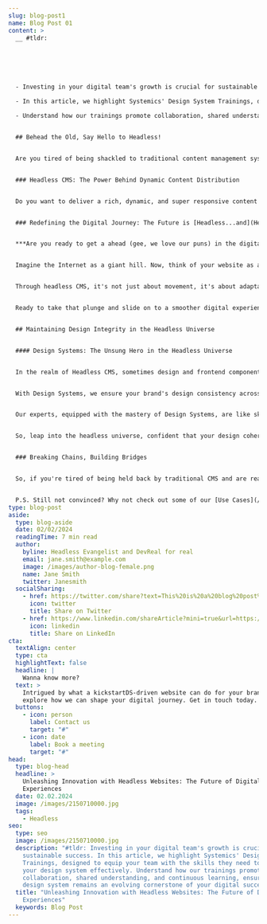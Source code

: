 ```yaml
---
slug: blog-post1
name: Blog Post 01
content: >
  __ #tldr: 






  - Investing in your digital team's growth is crucial for sustainable success. 

  - In this article, we highlight Systemics' Design System Trainings, designed to equip your team with the skills they need to harness your design system effectively. 

  - Understand how our trainings promote collaboration, shared understanding, and continuous learning, ensuring your design system remains an evolving cornerstone of your digital success. __


  ## Behead the Old, Say Hello to Headless!


  Are you tired of being shackled to traditional content management systems (CMS)? Well, chop off the constraints and prepare for a decapitation revolution – welcome to the era of Headless Websites! With our Headless CMS service, brands can enjoy top-notch innovation and creativity. If you're ready to redefine your digital journey, we're just the guys with the right tech-sword. So, buckle up! Just like a great fantasy novel, the world of headless CMS architecture can be both daunting and exhilarating. But don't worry, we promise no [dragons...just](dragons...just) a lot of awesome design coding!


  ### Headless CMS: The Power Behind Dynamic Content Distribution


  Do you want to deliver a rich, dynamic, and super responsive content experience? No, we're not talking Harry Potter-level magic, we're talking Headless CMS! With our headless CMS architecture, we break down the barriers between content and display, giving you the unparalleled flexibility to deliver your content how, when, and where your users want it. It's like a made-to-order pizza, but for digital content!


  ### Redefining the Digital Journey: The Future is [Headless...and](Headless...and) Fearless!


  ***Are you ready to get a ahead (gee, we love our puns) in the digital world?*** Don't just get ahead, become a trendsetter!


  Imagine the Internet as a giant hill. Now, think of your website as an otter, yes, an otter! Without headless CMS, your otter is [just...well](just...well), an otter. It can move alright, but hills? They're a bit tricky. Now envision smearing your otter with the most luxurious, organic, buttery tech in the game - a headless CMS. Suddenly, that hill doesn't look so daunting. Your otter confidently dives, slides, and glides its way down, offering a ride that is about as smooth as... well, a buttered-up otter sliding down a hill!


  Through headless CMS, it's not just about movement, it's about adaptability. No matter the device, be it a hulking desktop or the slimmest smartphone, your content will adapt and morph faster than a chameleon on a tie-dye shirt! We don't stop there; we ensure your content caters to your users’ preferences, tailoring every pixel, every word to their unique expectations. So, whether your user is a millennial artist who likes a little quirkiness or a serious CEO who appreciates conciseness and clarity, their experience is individually tailored, creating a seamless, personalized journey through your digital landscape.


  Ready to take that plunge and slide on to a smoother digital experience? Embrace the headless future with us and set new standards in customer experience. Because at Systemics, we're not just about getting you ahead, we’re about helping you become the butter on the hill in your industry's digital journey!


  ## Maintaining Design Integrity in the Headless Universe


  #### Design Systems: The Unsung Hero in the Headless Universe


  In the realm of Headless CMS, sometimes design and frontend components can feel a bit lost, like a ship adrift in space. That's where our Design Systems come in! They're the unsung heroes, the North Star guiding your frontend safely through the headless universe.


  With Design Systems, we ensure your brand's design consistency across the digital vastness of the headless landscape. Think of Design Systems like a detailed blueprint; they catalogue all the components, define their structure, and dictate how they should function and interact across different platforms and devices. It's like having a cosmic rulebook for your frontend components - maintaining their integrity, ensuring their predictability, and promoting scalability in the headless cosmos.


  Our experts, equipped with the mastery of Design Systems, are like skilled architects and engineers. They not only construct, but also consistently uphold the visual and functional integrity of your frontend components. They're not just chopping off heads; they're meticulously carving out the future of digital design without compromising on your vision or aesthetics.


  So, leap into the headless universe, confident that your design coherence and frontend component harmony are securely anchored by our Design Systems. You might be going headless, but with us, you'll never lose sight of your design identity.


  ### Breaking Chains, Building Bridges


  So, if you're tired of being held back by traditional CMS and are ready to take your digital presence to the next level, join us at Systemics. It’s time to break the chains and build bridges to a more innovative and flexible digital future. It's time to go headless!


  P.S. Still not convinced? Why not check out some of our [Use Cases](/showcases) for some brain-awakening insight? Or give us a call, we promise we won't bite (unlike the dragons in those fantasy novels). **Trust us, we know our headless stuff!**
type: blog-post
aside:
  type: blog-aside
  date: 02/02/2024
  readingTime: 7 min read
  author:
    byline: Headless Evangelist and DevReal for real
    email: jane.smith@example.com
    image: /images/author-blog-female.png
    name: Jane Smith
    twitter: Janesmith
  socialSharing:
    - href: https://twitter.com/share?text=This%20is%20a%20blog%20post%20headline&url=https://example.com/blog
      icon: twitter
      title: Share on Twitter
    - href: https://www.linkedin.com/shareArticle?mini=true&url=https://example.com/blog&title=This%20is%20a%20blog%20post%20headline
      icon: linkedin
      title: Share on LinkedIn
cta:
  textAlign: center
  type: cta
  highlightText: false
  headline: |
    Wanna know more?
  text: >
    Intrigued by what a kickstartDS-driven website can do for your brand? Let's
    explore how we can shape your digital journey. Get in touch today.
  buttons:
    - icon: person
      label: Contact us
      target: "#"
    - icon: date
      label: Book a meeting
      target: "#"
head:
  type: blog-head
  headline: >
    Unleashing Innovation with Headless Websites: The Future of Digital
    Experiences
  date: 02.02.2024
  image: /images/2150710000.jpg
  tags:
    - Headless
seo:
  type: seo
  image: /images/2150710000.jpg
  description: "#tldr: Investing in your digital team's growth is crucial for
    sustainable success. In this article, we highlight Systemics' Design System
    Trainings, designed to equip your team with the skills they need to harness
    your design system effectively. Understand how our trainings promote
    collaboration, shared understanding, and continuous learning, ensuring your
    design system remains an evolving cornerstone of your digital success. "
  title: "Unleashing Innovation with Headless Websites: The Future of Digital
    Experiences"
  keywords: Blog Post
---
```


